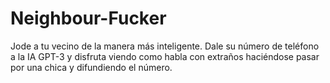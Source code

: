 # Neighbour-Fucker
Jode a tu vecino de la manera más inteligente. Dale su número de teléfono a la IA GPT-3 y disfruta viendo como habla con extraños haciéndose pasar por una chica y difundiendo el número.

